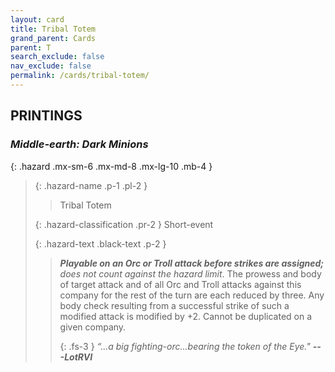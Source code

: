 ```yaml
---
layout: card
title: Tribal Totem
grand_parent: Cards
parent: T
search_exclude: false
nav_exclude: false
permalink: /cards/tribal-totem/
---
```


## PRINTINGS


### _Middle-earth: Dark Minions_

{: .hazard .mx-sm-6 .mx-md-8 .mx-lg-10 .mb-4 }
> {: .hazard-name .p-1 .pl-2 }
> > <div class="hazard-mp"></div>
> > <div class="card-name">Tribal Totem</div>
>
> {: .hazard-classification .pr-2 }
> Short-event
>
> {: .hazard-text .black-text .p-2 }
> > ***Playable on an Orc or Troll attack before strikes are assigned;*** _does not count against the hazard limit_. The prowess and body of target attack and of all Orc and Troll attacks against this company for the rest of the turn are each reduced by three. Any body check resulting from a successful strike of such a modified attack is modified by +2. Cannot be duplicated on a given company. 
> > 
> > {: .fs-3 } 
> > _“...a big fighting-orc...bearing the token of the Eye."_ ***---&#65279;LotRVI*** 
>
